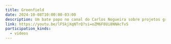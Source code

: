 ```yaml
---
title: Greenfield
date: 2024-10-08T10:00:00-03:00
description: Um bate papo no canal do Carlos Nogueira sobre projetos greenfield.
link: https://youtu.be/lFSkjXqNTrQ?si=oZM6F8Ui8NNAcTvS
participation_kinds:
  - videos
---
```

